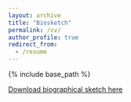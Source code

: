 ```yaml
---
layout: archive
title: "Biosketch"
permalink: /cv/
author_profile: true
redirect_from:
  - /resume
---
```


{% include base_path %}

[Download biographical sketch here](http://shbrainard.github.io/files/CV_2021_12_12.pdf)

